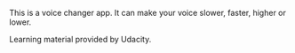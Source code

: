 This is a voice changer app. It can make your voice slower, faster, higher or lower.

Learning material provided by Udacity.